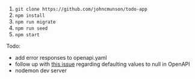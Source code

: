 1. `git clone https://github.com/johncmunson/todo-app`
2. `npm install`
3. `npm run migrate`
4. `npm run seed`
5. `npm start`


Todo:
- add error responses to openapi.yaml
- follow up with [this issue](https://github.com/OAI/OpenAPI-Specification/issues/2057) regarding defaulting values to null in OpenAPI
- nodemon dev server
